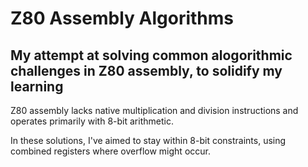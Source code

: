 # Z80 Assembly Algorithms

## My attempt at solving common alogorithmic challenges in Z80 assembly, to solidify my learning

Z80 assembly lacks native multiplication and division instructions and operates primarily with 8-bit arithmetic.

In these solutions, I've aimed to stay within 8-bit constraints, using combined registers where overflow might occur.
